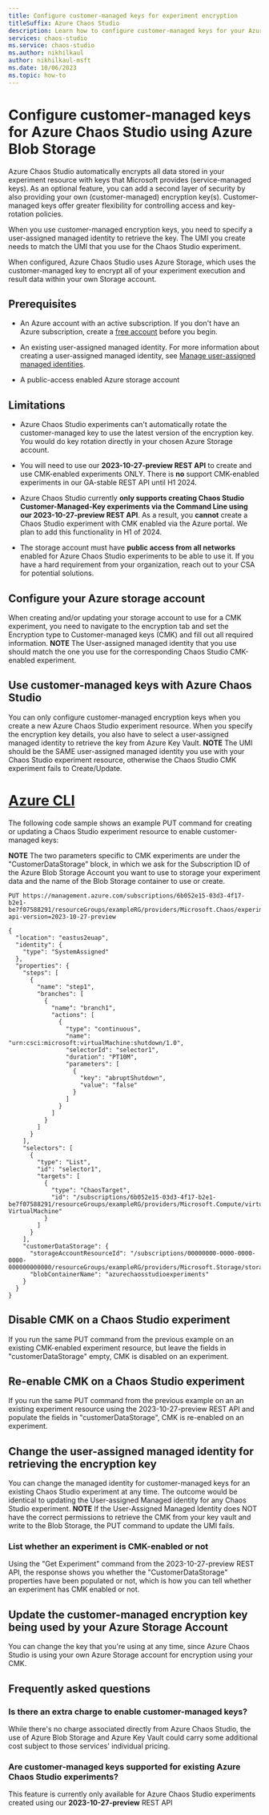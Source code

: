 ```yaml
---
title: Configure customer-managed keys for experiment encryption
titleSuffix: Azure Chaos Studio
description: Learn how to configure customer-managed keys for your Azure Chaos Studio experiment resource using Azure Blob Storage
services: chaos-studio
ms.service: chaos-studio
ms.author: nikhilkaul
author: nikhilkaul-msft
ms.date: 10/06/2023
ms.topic: how-to
---
```

 
# Configure customer-managed keys for Azure Chaos Studio using Azure Blob Storage
 
Azure Chaos Studio automatically encrypts all data stored in your experiment resource with keys that Microsoft provides (service-managed keys). As an optional feature, you can add a second layer of security by also providing your own (customer-managed) encryption key(s). Customer-managed keys offer greater flexibility for controlling access and key-rotation policies.
 
When you use customer-managed encryption keys, you need to specify a user-assigned managed identity to retrieve the key. The UMI you create needs to match the UMI that you use for the Chaos Studio experiment. 
 
When configured, Azure Chaos Studio uses Azure Storage, which uses the customer-managed key to encrypt all of your experiment execution and result data within your own Storage account.

## Prerequisites
 
- An Azure account with an active subscription. If you don't have an Azure subscription, create a [free account](https://azure.microsoft.com/free/?WT.mc_id=A261C142F) before you begin.
 
- An existing user-assigned managed identity. For more information about creating a user-assigned managed identity, see [Manage user-assigned managed identities](../active-directory/managed-identities-azure-resources/how-manage-user-assigned-managed-identities.md?pivots=identity-mi-methods-azp#create-a-user-assigned-managed-identity).

- A public-access enabled Azure storage account
 
## Limitations
   
- Azure Chaos Studio experiments can't automatically rotate the customer-managed key to use the latest version of the encryption key. You would do key rotation directly in your chosen Azure Storage account. 

- You will need to use our **2023-10-27-preview REST API** to create and use CMK-enabled experiments ONLY. There is **no** support CMK-enabled experiments in our GA-stable REST API until H1 2024. 

- Azure Chaos Studio currently **only supports creating Chaos Studio Customer-Managed-Key experiments via the Command Line using our 2023-10-27-preview REST API**. As a result, you **cannot** create a Chaos Studio experiment with CMK enabled via the Azure portal. We plan to add this functionality in H1 of 2024.

- The storage account must have **public access from all networks** enabled for Azure Chaos Studio experiments to be able to use it. If you have a hard requirement from your organization, reach out to your CSA for potential solutions.  

## Configure your Azure storage account
 
When creating and/or updating your storage account to use for a CMK experiment, you need to navigate to the encryption tab and set the Encryption type to Customer-managed keys (CMK) and fill out all required information. **NOTE** The User-assigned managed identity that you use should match the one you use for the corresponding Chaos Studio CMK-enabled experiment. 
 
## Use customer-managed keys with Azure Chaos Studio
 
You can only configure customer-managed encryption keys when you create a new Azure Chaos Studio experiment resource. When you specify the encryption key details, you also have to select a user-assigned managed identity to retrieve the key from Azure Key Vault. **NOTE** The UMI should be the SAME user-assigned managed identity you use with your Chaos Studio experiment resource, otherwise the Chaos Studio CMK experiment fails to Create/Update.
 

# [Azure CLI](#tab/azure-cli)

 
The following code sample shows an example PUT command for creating or updating a Chaos Studio experiment resource to enable customer-managed keys:

**NOTE** The two parameters specific to CMK experiments are under the "CustomerDataStorage" block, in which we ask for the Subscription ID of the Azure Blob Storage Account you want to use to storage your experiment data and the name of the Blob Storage container to use or create. 
 
```HTTP
PUT https://management.azure.com/subscriptions/6b052e15-03d3-4f17-b2e1-be7f07588291/resourceGroups/exampleRG/providers/Microsoft.Chaos/experiments/exampleExperiment?api-version=2023-10-27-preview

{
  "location": "eastus2euap",
  "identity": {
    "type": "SystemAssigned"
  },
  "properties": {
    "steps": [
      {
        "name": "step1",
        "branches": [
          {
            "name": "branch1",
            "actions": [
              {
                "type": "continuous",
                "name": "urn:csci:microsoft:virtualMachine:shutdown/1.0",
                "selectorId": "selector1",
                "duration": "PT10M",
                "parameters": [
                  {
                    "key": "abruptShutdown",
                    "value": "false"
                  }
                ]
              }
            ]
          }
        ]
      }
    ],
    "selectors": [
      {
        "type": "List",
        "id": "selector1",
        "targets": [
          {
            "type": "ChaosTarget",
            "id": "/subscriptions/6b052e15-03d3-4f17-b2e1-be7f07588291/resourceGroups/exampleRG/providers/Microsoft.Compute/virtualMachines/exampleVM/providers/Microsoft.Chaos/targets/Microsoft-VirtualMachine"
          }
        ]
      }
    ],
    "customerDataStorage": {
      "storageAccountResourceId": "/subscriptions/00000000-0000-0000-0000-000000000000/resourceGroups/exampleRG/providers/Microsoft.Storage/storageAccounts/exampleStorage",
      "blobContainerName": "azurechaosstudioexperiments"
    }
  }
}
```
## Disable CMK on a Chaos Studio experiment
 
If you run the same PUT command from the previous example on an existing CMK-enabled experiment resource, but leave the fields in "customerDataStorage" empty, CMK is disabled on an experiment. 

## Re-enable CMK on a Chaos Studio experiment
 
If you run the same PUT command from the previous example on an an existing experiment resource using the 2023-10-27-preview REST API and populate the fields in "customerDataStorage", CMK is re-enabled on an experiment. 

## Change the user-assigned managed identity for retrieving the encryption key
 
You can change the managed identity for customer-managed keys for an existing Chaos Studio experiment at any time. The outcome would be identical to updating the User-assigned Managed identity for any Chaos Studio experiment. **NOTE** If the User-Assigned Managed Identity does NOT have the correct permissions to retrieve the CMK from your key vault and write to the Blob Storage, the PUT command to update the UMI fails. 

### List whether an experiment is CMK-enabled or not
 
Using the "Get Experiment" command from the 2023-10-27-preview REST API, the response shows you whether the "CustomerDataStorage" properties have been populated or not, which is how you can tell whether an experiment has CMK enabled or not. 
 
## Update the customer-managed encryption key being used by your Azure Storage Account
 
You can change the key that you're using at any time, since Azure Chaos Studio is using your own Azure Storage account for encryption using your CMK. 


 
## Frequently asked questions
 
### Is there an extra charge to enable customer-managed keys?
 
While there's no charge associated directly from Azure Chaos Studio, the use of Azure Blob Storage and Azure Key Vault could carry some additional cost subject to those services' individual pricing.
 
### Are customer-managed keys supported for existing Azure Chaos Studio experiments?
 
This feature is currently only available for Azure Chaos Studio experiments created using our **2023-10-27-preview** REST API

